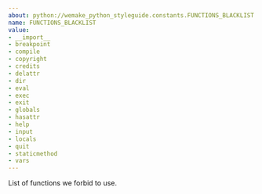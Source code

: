 ```yaml
---
about: python://wemake_python_styleguide.constants.FUNCTIONS_BLACKLIST
name: FUNCTIONS_BLACKLIST
value:
- __import__
- breakpoint
- compile
- copyright
- credits
- delattr
- dir
- eval
- exec
- exit
- globals
- hasattr
- help
- input
- locals
- quit
- staticmethod
- vars
---
```


List of functions we forbid to use.